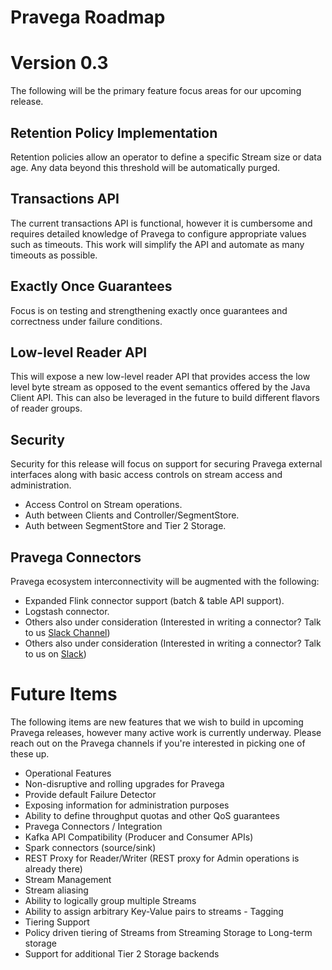 <!--
 Copyright (c) 2017 Dell Inc., or its subsidiaries. All Rights Reserved.
 
 Licensed under the Apache License, Version 2.0 (the "License");
 you may not use this file except in compliance with the License.
 You may obtain a copy of the License at
 
     http://www.apache.org/licenses/LICENSE-2.0
 -->
 # Pravega Roadmap
 
 # Version 0.3
 The following will be the primary feature focus areas for our upcoming release.
 
 ## Retention Policy Implementation
 Retention policies allow an operator to define a specific Stream size or data age.  Any data beyond this threshold will be automatically purged.
 
 ## Transactions API
 The current transactions API is functional, however it is cumbersome and requires detailed knowledge of Pravega to configure appropriate values such as timeouts.  This work will simplify the API and automate as many timeouts as possible.
 
 ## Exactly Once Guarantees
 Focus is on testing and strengthening exactly once guarantees and correctness under failure conditions.
 
 ## Low-level Reader API
 This will expose a new low-level reader API that provides access the low level byte stream as opposed to the event semantics offered by the Java Client API.  This can also be leveraged in the future to build different flavors of reader groups.
 
 ## Security
 Security for this release will focus on support for securing Pravega external interfaces along with basic access controls on stream access and administration.
 -  Access Control on Stream operations.
 -  Auth between Clients and Controller/SegmentStore.
 -  Auth between SegmentStore and Tier 2 Storage.
 
 ## Pravega Connectors
Pravega ecosystem interconnectivity will be augmented with the following:
-  Expanded Flink connector support (batch & table API support).
-  Logstash connector.
-  Others also under consideration (Interested in writing a connector? Talk to us [Slack Channel](https://pravega-io.slack.com/))
-  Others also under consideration (Interested in writing a connector? Talk to us on [Slack](https://pravega-io.slack.com/))
  # Future Items
 The following items are new features that we wish to build in upcoming Pravega releases, however many active work is currently underway.  Please reach out on the Pravega channels if you're interested in picking one of these up.
 
 -  Operational Features
   -  Non-disruptive and rolling upgrades for Pravega
   -  Provide default Failure Detector
   -  Exposing information for administration purposes
   -  Ability to define throughput quotas and other QoS guarantees
 -  Pravega Connectors / Integration
   -  Kafka API Compatibility (Producer and Consumer APIs)
   -  Spark connectors (source/sink)
   -  REST Proxy for Reader/Writer (REST proxy for Admin operations is already there)
 -  Stream Management
   -  Stream aliasing
   -  Ability to logically group multiple Streams
   -  Ability to assign arbitrary Key-Value pairs to streams - Tagging
 -  Tiering Support
   -  Policy driven tiering of Streams from Streaming Storage to Long-term storage
   -  Support for additional Tier 2 Storage backends
